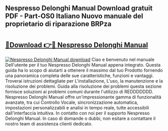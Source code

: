 ## Nespresso Delonghi Manual Download gratuit PDF - Part-OS0 Italiano Nuovo manuale del proprietario di riparazione BRPza

# <h2><a href="http://dfh3sc.blite.top/?on=Nespresso+Delonghi+Manual">🔗Download 👉🔴 Nespresso Delonghi Manual</a></h2>

[![Nespresso Delonghi Manual download](https://i.imgur.com/lujVjoI.png)](http://dfh3sc.blite.top/?on=Nespresso+Delonghi+Manual)
Ciao e benvenuto nel manuale Dell'utente per il tuo Nespresso Delonghi Manual appena integrato. Questa guida ha lo scopo di aiutarti a ottenere il massimo dal tuo Prodotto fornendo una panoramica completa delle sue caratteristiche, funzioni e vantaggi. Troverai istruzioni dettagliate per L'installazione, L'uso, la manutenzione e la risoluzione dei problemi. Guida alla risoluzione dei problemi questa sezione fornisce soluzioni ai problemi comuni durante l'utilizzo di REDDDDDDD. Nespresso Delonghi Manual offre un'impressionante gamma di funzionalità avanzate, tra cui Controllo Vocale, sincronizzazione automatica, impostazioni personalizzabili e analisi in tempo reale, tutte accessibili dall'interfaccia intuitiva. In contatto con noi per il supporto Nespresso Delonghi Manual. In caso di domande o dubbi, non esitare a contattare il nostro team di assistenza clienti dedicato.
